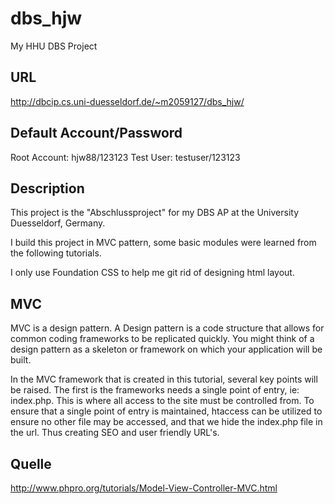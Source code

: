 # dbs_hjw
My HHU DBS Project

URL
------
http://dbcip.cs.uni-duesseldorf.de/~m2059127/dbs_hjw/



Default Account/Password
------
Root Account: hjw88/123123
Test User: testuser/123123


Description
------
This project is the "Abschlussproject" for my DBS AP at the University Duesseldorf, Germany.

I build this project in MVC pattern, some basic modules were learned from the following tutorials.

I only use Foundation CSS to help me git rid of designing html layout.


MVC
------
MVC is a design pattern. A Design pattern is a code structure that allows for common coding frameworks to be replicated quickly. You might think of a design pattern as a skeleton or framework on which your application will be built.

In the MVC framework that is created in this tutorial, several key points will be raised. The first is the frameworks needs a single point of entry, ie: index.php. This is where all access to the site must be controlled from. To ensure that a single point of entry is maintained, htaccess can be utilized to ensure no other file may be accessed, and that we hide the index.php file in the url. Thus creating SEO and user friendly URL's.

Quelle
-------
http://www.phpro.org/tutorials/Model-View-Controller-MVC.html




